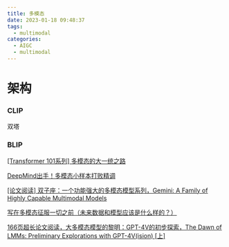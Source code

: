 ```yaml
---
title: 多模态
date: 2023-01-18 09:48:37
tags:
  - multimodal
categories:
  - AIGC  
  - multimodal
---
```


<p></p>
<!-- more -->

# 架构
### CLIP
双塔
### BLIP


[[Transformer 101系列] 多模态的大一统之路](https://zhuanlan.zhihu.com/p/643969218)

[DeepMind出手！多模态小样本打败精调](https://zhuanlan.zhihu.com/p/511517344)

[[论文阅读] 双子座：一个功能强大的多模态模型系列，Gemini: A Family of Highly Capable Multimodal Models](https://zhuanlan.zhihu.com/p/670821058)

[写在多模态征服一切之前（未来数据和模型应该是什么样的？）](https://zhuanlan.zhihu.com/p/667942680)

[166页超长论文阅读，大多模态模型的黎明：GPT-4V的初步探索，The Dawn of LMMs: Preliminary Explorations with GPT-4V(ision) [上]](https://zhuanlan.zhihu.com/p/663655741)